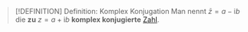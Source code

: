 > [!DEFINITION] Definition: Komplex Konjugation
> Man nennt $\bar{z} = a-\mathrm{i}b$ die **zu** $z = a + \mathrm{i}b$ **komplex konjugierte** [Zahl](../Komplexe%20Zahlen.md).